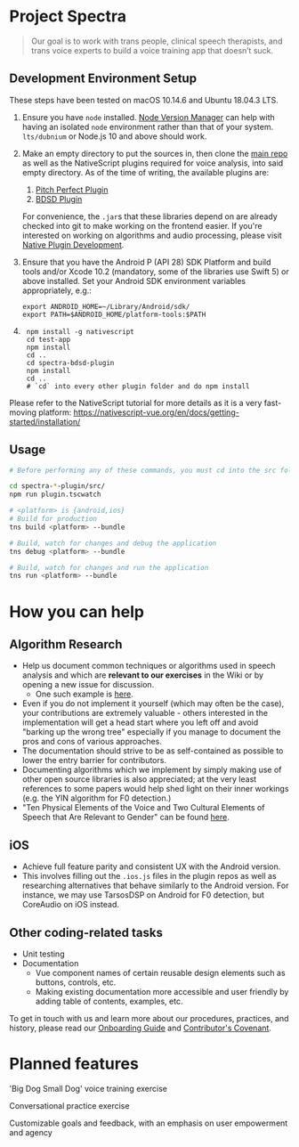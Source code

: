 # Project Spectra

> Our goal is to work with trans people, clinical speech therapists, and trans voice experts to build a voice training app that doesn’t suck.

## Development Environment Setup

These steps have been tested on macOS 10.14.6 and Ubuntu 18.04.3 LTS.
1.  Ensure you have `node` installed. [Node Version Manager](https://github.com/nvm-sh/nvm) can help with having an isolated `node` environment rather than that of your system. `lts/dubnium` or Node.js 10 and above should work.

2. Make an empty directory to put the sources in, then clone the [main repo](https://github.com/project-spectra/test-app.git) as well as the NativeScript plugins required for voice analysis, into said empty directory. As of the time of writing, the available plugins are:
    1. [Pitch Perfect Plugin](https://github.com/project-spectra/spectra-pitch-perfect-plugin)
    2. [BDSD Plugin](https://github.com/project-spectra/spectra-bdsd-plugin)

    For convenience, the `.jar`s that these libraries depend on are already checked into git to make working on the frontend easier. If you're interested on working on algorithms and audio processing, please visit [Native Plugin Development](http://tbd).

3. Ensure that you have the Android P (API 28) SDK Platform and build tools and/or Xcode 10.2 (mandatory, some of the libraries use Swift 5) or above installed. Set your Android SDK environment variables appropriately, e.g.:
    ```
    export ANDROID_HOME=~/Library/Android/sdk/
    export PATH=$ANDROID_HOME/platform-tools:$PATH
    ```

4.
        npm install -g nativescript
        cd test-app
        npm install
        cd ..
        cd spectra-bdsd-plugin
        npm install
        cd ..
        # `cd` into every other plugin folder and do npm install



Please refer to the NativeScript tutorial for more details as it is a very fast-moving platform: https://nativescript-vue.org/en/docs/getting-started/installation/

## Usage

``` bash
# Before performing any of these commands, you must cd into the src folder within every plugin and run the typescript transpiler, and *leave the terminal window open*:

cd spectra-*-plugin/src/
npm run plugin.tscwatch

# <platform> is {android,ios}
# Build for production
tns build <platform> --bundle

# Build, watch for changes and debug the application
tns debug <platform> --bundle

# Build, watch for changes and run the application
tns run <platform> --bundle
```

# How you can help

## Algorithm Research
- Help us document common techniques or algorithms used in speech analysis and which are **relevant to our exercises** in the Wiki or by opening a new issue for discussion.
    - One such example is [here](https://github.com/project-spectra/test-app/wiki/Formants-and-their-extraction).
- Even if you do not implement it yourself (which may often be the case), your contributions are extremely valuable - others interested in the implementation will get a head start where you left off and avoid "barking up the wrong tree" especially if you manage to document the pros and cons of various approaches.
- The documentation should strive to be as self-contained as possible to lower the entry barrier for contributors.
- Documenting algorithms which we implement by simply making use of other open source libraries is also appreciated; at the very least references to some papers would help shed light on their inner workings (e.g. the YIN algorithm for F0 detection.)
- "Ten Physical Elements of the Voice and Two Cultural Elements of Speech that Are Relevant to Gender" can be found [here](https://docs.google.com/document/d/1fiWuHP2-scY6n1bJ5N4MYtnMJL5xyql7fKsbujmpCYE/view).

## iOS
- Achieve full feature parity and consistent UX with the Android version.
- This involves filling out the `.ios.js` files in the plugin repos as well as researching alternatives that behave similarly to the Android version. For instance, we may use TarsosDSP on Android for F0 detection, but CoreAudio on iOS instead.

## Other coding-related tasks
- Unit testing
- Documentation
    - Vue component names of certain reusable design elements such as buttons, controls, etc.
    - Making existing documentation more accessible and user friendly by adding table of contents, examples, etc.


To get in touch with us and learn more about our procedures, practices, and history, please read our [Onboarding Guide](https://docs.google.com/document/d/1-poyIcIj0BSHoWMEc8NA--XnNl2zCiyEonpMrjRFFVU/view) and [Contributor's Covenant](http://tbd).

# Planned features

'Big Dog Small Dog' voice training exercise

Conversational practice exercise

Customizable goals and feedback, with an emphasis on user empowerment and agency